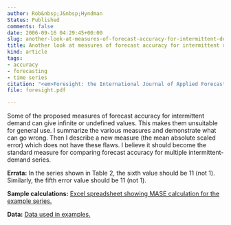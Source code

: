 ```yaml
---
author: Rob&nbsp;J&nbsp;Hyndman
Status: Published
comments: false
date: 2006-09-16 04:29:45+00:00
slug: another-look-at-measures-of-forecast-accuracy-for-intermittent-demand
title: Another look at measures of forecast accuracy for intermittent demand
kind: article
tags:
- accuracy
- forecasting
- time series
citation: "<em>Foresight: the International Journal of Applied Forecasting</em> <b>4</b>, 43-46"
file: foresight.pdf

---
```


Some of the proposed measures of forecast accuracy for intermittent demand can give infinite or undefined values. This makes them unsuitable for general use. I summarize the various measures and demonstrate what can go wrong. Then I describe a new measure (the mean absolute scaled error) which does not have these flaws. I believe it should become the standard measure for comparing forecast accuracy for multiple intermittent-demand series.

**Errata:** In the series shown in Table 2, the sixth value should be 11 (not 1). Similarly, the fifth error value should be 11 (not 1).

**Sample calculations:** [Excel spreadsheet showing MASE calculation for the example series.](http://robjhyndman.com/papers/MASE.xls)

**Data:** [Data used in examples.](http://robjhyndman.com/papers/HKdata.xls)

